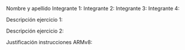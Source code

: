 Nombre y apellido
Integrante 1:
Integrante 2:
Integrante 3:
Integrante 4:


Descripción ejercicio 1:


Descripción ejercicio 2:


Justificación instrucciones ARMv8:
